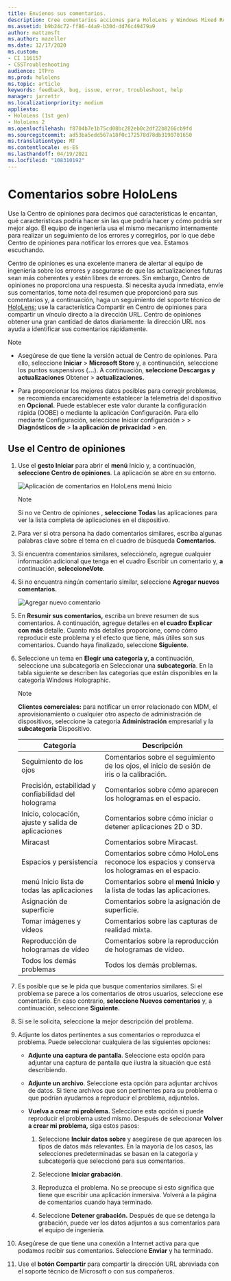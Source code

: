 ```yaml
---
title: Envíenos sus comentarios.
description: Cree comentarios acciones para HoloLens y Windows Mixed Reality desarrolladores mediante el Centro de opiniones.
ms.assetid: b9b24c72-ff86-44a9-b30d-dd76c49479a9
author: mattzmsft
ms.author: mazeller
ms.date: 12/17/2020
ms.custom:
- CI 116157
- CSSTroubleshooting
audience: ITPro
ms.prod: hololens
ms.topic: article
keywords: feedback, bug, issue, error, troubleshoot, help
manager: jarrettr
ms.localizationpriority: medium
appliesto:
- HoloLens (1st gen)
- HoloLens 2
ms.openlocfilehash: f8704b7e1b75cd08bc282eb0c2df22b8266cb9fd
ms.sourcegitcommit: ad53ba5edd567a18f0c172578d78db3190701650
ms.translationtype: MT
ms.contentlocale: es-ES
ms.lasthandoff: 04/19/2021
ms.locfileid: "108310192"
---
```

# <a name="feedback-for-hololens"></a>Comentarios sobre HoloLens

Use la Centro de opiniones para decirnos qué características le encantan, qué características podría hacer sin las que podría hacer y cómo podría ser mejor algo. El equipo de ingeniería usa el mismo mecanismo internamente para realizar un seguimiento de los errores y corregirlos, por lo que debe Centro de opiniones para notificar los errores que vea. Estamos escuchando.

Centro de opiniones es una excelente manera de alertar al equipo de ingeniería sobre los errores y asegurarse de que las actualizaciones futuras sean más coherentes y estén libres de errores. Sin embargo, Centro de opiniones no proporciona una respuesta. Si necesita ayuda inmediata, envíe sus comentarios, tome nota del resumen que proporcionó para sus comentarios y, a continuación, haga un seguimiento del soporte técnico de [HoloLens:](https://support.microsoft.com/supportforbusiness/productselection?sapid=e9391227-fa6d-927b-0fff-f96288631b8f) use la característica Compartir en Centro de opiniones para compartir un vínculo directo a la dirección URL.  Centro de opiniones obtener una gran cantidad de datos diariamente: la dirección URL nos ayuda a identificar sus comentarios rápidamente.

> [!NOTE]  
>  
> - Asegúrese de que tiene la versión actual de Centro de opiniones. Para ello, seleccione **Iniciar**  >  **Microsoft Store** y, a continuación, seleccione los puntos suspensivos (**...**). A continuación, **seleccione Descargas y actualizaciones** Obtener  >  **actualizaciones.**  
>  
> - Para proporcionar los mejores datos posibles para corregir problemas, se recomienda encarecidamente establecer la telemetría del dispositivo en **Opcional.** Puede establecer este valor durante la configuración rápida (OOBE) o mediante la aplicación Configuración. Para ello mediante Configuración, seleccione Iniciar configuración  >    >  **Diagnósticos de**  >  **la aplicación de privacidad**  >  **en**.

## <a name="use-the-feedback-hub"></a>Use el Centro de opiniones

1. Use el **gesto Iniciar** para abrir el **menú** Inicio y, a continuación, **seleccione Centro de opiniones**. La aplicación se abre en su entorno.

   ![Aplicación de comentarios en HoloLens menú Inicio](./images/hololens2-feedbackhub-tile.png)
   > [!NOTE]  
   > Si no ve Centro de opiniones , **seleccione** **Todas** las aplicaciones para ver la lista completa de aplicaciones en el dispositivo.

1. Para ver si otra persona ha dado comentarios similares, escriba algunas palabras clave sobre el tema en el cuadro de búsqueda **Comentarios.**
1. Si encuentra comentarios similares, selecciónelo, agregue cualquier información adicional que tenga en el cuadro Escribir un comentario y, **a** continuación, **seleccioneVote**.
1. Si no encuentra ningún comentario similar, seleccione **Agregar nuevos comentarios.**

   ![Agregar nuevo comentario](./images/hololens-feedback-1.png)

1. En **Resumir sus comentarios,** escriba un breve resumen de sus comentarios. A continuación, agregue detalles en **el cuadro Explicar con más** detalle. Cuanto más detalles proporcione, como cómo reproducir este problema y el efecto que tiene, más útiles son sus comentarios. Cuando haya finalizado, seleccione **Siguiente**.

1. Seleccione un tema en **Elegir una categoría y, a** continuación, seleccione una subcategoría en Seleccionar una **subcategoría**. En la tabla siguiente se describen las categorías que están disponibles en la categoría Windows Holographic.

   > [!NOTE]  
   > **Clientes comerciales:** para notificar un error relacionado con MDM, el aprovisionamiento o cualquier otro aspecto de administración de dispositivos, seleccione la categoría **Administración** empresarial y la **subcategoría** Dispositivo.

   |Categoría |Descripción |
   | --- | --- |
   |Seguimiento de los ojos |Comentarios sobre el seguimiento de los ojos, el inicio de sesión de iris o la calibración. |
   |Precisión, estabilidad y confiabilidad del holograma |Comentarios sobre cómo aparecen los hologramas en el espacio. |
   |Inicio, colocación, ajuste y salida de aplicaciones |Comentarios sobre cómo iniciar o detener aplicaciones 2D o 3D. |
   |Miracast |Comentarios sobre Miracast. |
   |Espacios y persistencia |Comentarios sobre cómo HoloLens reconoce los espacios y conserva los hologramas en el espacio. |
   |menú Inicio lista de todas las aplicaciones |Comentarios sobre el **menú Inicio** y la lista de todas las aplicaciones. |
   |Asignación de superficie |Comentarios sobre la asignación de superficie. |
   |Tomar imágenes y vídeos |Comentarios sobre las capturas de realidad mixta. |
   |Reproducción de hologramas de vídeo |Comentarios sobre la reproducción de hologramas de vídeo. |
   |Todos los demás problemas |Todos los demás problemas. |

1. Es posible que se le pida que busque comentarios similares. Si el problema se parece a los comentarios de otros usuarios, seleccione ese comentario. En caso contrario, **seleccione Nuevos comentarios** y, a continuación, seleccione **Siguiente.**

1. Si se le solicita, seleccione la mejor descripción del problema.

1. Adjunte los datos pertinentes a sus comentarios o reproduzca el problema. Puede seleccionar cualquiera de las siguientes opciones:

   - **Adjunte una captura de pantalla**. Seleccione esta opción para adjuntar una captura de pantalla que ilustra la situación que está describiendo.
   - **Adjunte un archivo**. Seleccione esta opción para adjuntar archivos de datos. Si tiene archivos que son pertinentes para su problema o que podrían ayudarnos a reproducir el problema, adjuntelos.
   - **Vuelva a crear mi problema.** Seleccione esta opción si puede reproducir el problema usted mismo. Después de seleccionar **Volver a crear mi problema,** siga estos pasos:  

     1. Seleccione **Incluir datos sobre** y asegúrese de que aparecen los tipos de datos más relevantes. En la mayoría de los casos, las selecciones predeterminadas se basan en la categoría y subcategoría que seleccionó para sus comentarios.  
     1. Seleccione **Iniciar grabación**.

     1. Reproduzca el problema. No se preocupe si esto significa que tiene que escribir una aplicación inmersiva. Volverá a la página de comentarios cuando haya terminado.
     1. Seleccione **Detener grabación.** Después de que se detenga la grabación, puede ver los datos adjuntos a sus comentarios para el equipo de ingeniería.

1. Asegúrese de que tiene una conexión a Internet activa para que podamos recibir sus comentarios. Seleccione **Enviar** y ha terminado.

1. Use el **botón Compartir** para compartir la dirección URL abreviada con el soporte técnico de Microsoft o con sus compañeros.